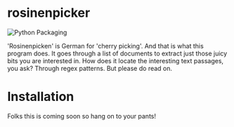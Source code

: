 # rosinenpicker

![Python Packaging](https://github.com/joheli/rosinenpicker/workflows/Packaging/badge.svg)

'Rosinenpicken' is German for 'cherry picking'. And that is what this program does. It goes through a list of
documents to extract just those juicy bits you are interested in. How does it locate the interesting text 
passages, you ask? Through regex patterns. But please do read on.

# Installation

Folks this is coming soon so hang on to your pants!
